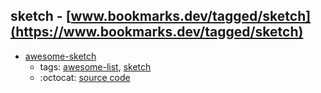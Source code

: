 sketch - [www.bookmarks.dev/tagged/sketch](https://www.bookmarks.dev/tagged/sketch)
---
* [awesome-sketch](https://github.com/diessica/awesome-sketch#readme)
    * tags: [awesome-list](../tagged/awesome-list.md), [sketch](../tagged/sketch.md)
    * :octocat: [source code](https://github.com/diessica/awesome-sketch#readme)
